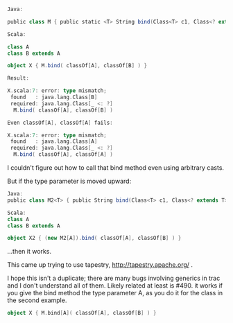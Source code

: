 ```scala
Java:

public class M { public static <T> String bind(Class<T> c1, Class<? extends T> c2) { return null; } }

Scala:

class A
class B extends A

object X { M.bind( classOf[A], classOf[B] ) }

Result:

X.scala:7: error: type mismatch;
 found   : java.lang.Class[B]
 required: java.lang.Class[_ <: ?]
  M.bind( classOf[A], classOf[B] )

Even classOf[A], classOf[A] fails:

X.scala:7: error: type mismatch;
 found   : java.lang.Class[A]
 required: java.lang.Class[_ <: ?]
  M.bind( classOf[A], classOf[A] )
```
I couldn't figure out how to call that bind method even using arbitrary casts.

But if the type parameter is moved upward:
```scala
Java:
public class M2<T> { public String bind(Class<T> c1, Class<? extends T> c2) { return null; } }

Scala:
class A
class B extends A

object X2 { (new M2[A]).bind( classOf[A], classOf[B] ) }
```
...then it works.

This came up trying to use tapestry, http://tapestry.apache.org/ .

I hope this isn't a duplicate; there are many bugs involving generics in trac and I don't understand all of them.  Likely related at least is #490.
it works if you give the bind method the type parameter A, as you do it for the class in the second example.

```scala
object X { M.bind[A]( classOf[A], classOf[B] ) }
```
